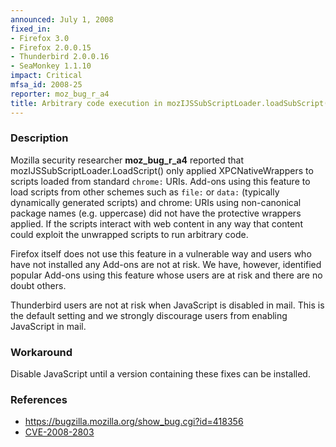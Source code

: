 ```yaml
---
announced: July 1, 2008
fixed_in:
- Firefox 3.0
- Firefox 2.0.0.15
- Thunderbird 2.0.0.16
- SeaMonkey 1.1.10
impact: Critical
mfsa_id: 2008-25
reporter: moz_bug_r_a4
title: Arbitrary code execution in mozIJSSubScriptLoader.loadSubScript()
---
```


<h3>Description</h3>

<p>Mozilla security researcher <strong>moz_bug_r_a4</strong> reported
that mozIJSSubScriptLoader.LoadScript() only applied XPCNativeWrappers to
scripts loaded from standard <code>chrome:</code> URIs. Add-ons using
this feature to load scripts from other schemes such as <code>file:</code>
or <code>data:</code> (typically dynamically generated scripts) and
chrome: URIs using non-canonical package names (e.g. uppercase) did
not have the protective wrappers applied. If the scripts interact
with web content in any way that content could exploit the unwrapped
scripts to run arbitrary code.</p>

<p>Firefox itself does not use this feature in a vulnerable way and
users who have not installed any Add-ons are not at risk. We have,
however, identified popular Add-ons using this feature whose
users are at risk and there are no doubt others.</p>

<p class="note">Thunderbird users are not at risk when JavaScript is
disabled in mail. This is the default setting and we strongly discourage
users from enabling JavaScript in mail.</p>

<h3>Workaround</h3>

<p>Disable JavaScript until a version containing these fixes can be installed.</p>

<h3>References</h3>

<ul>
  <li><a href="https://bugzilla.mozilla.org/show_bug.cgi?id=418356">https://bugzilla.mozilla.org/show_bug.cgi?id=418356</a></li>
  <li><a class="ex-ref" href="http://cve.mitre.org/cgi-bin/cvename.cgi?name=CVE-2008-2803">CVE-2008-2803</a></li>

</ul>



